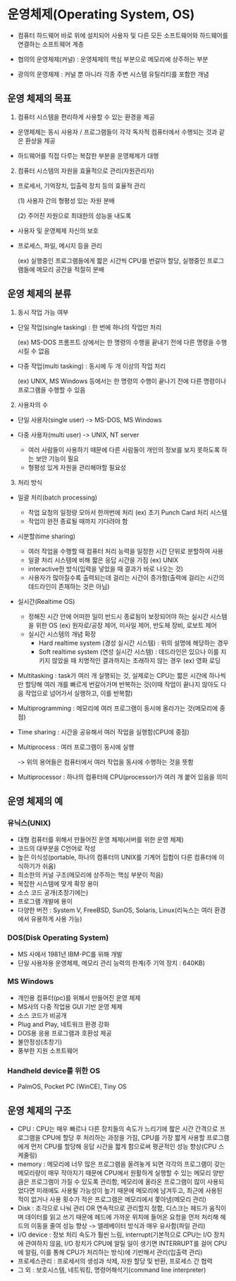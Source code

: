 # 운영체제(Operating System, OS)

- 컴퓨터 하드웨어 바로 위에 설치되어 사용자 및 다른 모든 소프트웨어와 하드웨어를 연결하는 소프트웨어 계층

- 협의의 운영체제(커널) : 운영체제의 핵심 부분으로 메모리에 상주하는 부분

- 광의의 운영체제 : 커널 뿐 아니라 각종 주변 시스템 유틸리티를 포함한 개념

## 운영 체제의 목표

1. 컴퓨터 시스템을 편리하게 사용할 수 있는 환경을 제공
  - 운영체제는 동시 사용자 / 프로그램들이 각각 독자적 컴퓨터에서 수행되는 것과 같은 환상을 제공

  - 하드웨어를 직접 다루는 복잡한 부분을 운영체제가 대행

2. 컴퓨터 시스템의 자원을 효율적으로 관리(자원관리자)
  - 프로세서, 기억장치, 입출력 장치 등의 효율적 관리

    (1) 사용자 간의 형평성 있는 자원 분배

    (2) 주어진 자원으로 최대한의 성능을 내도록

  - 사용자 및 운영체제 자신의 보호

  - 프로세스, 파일, 메시지 등을 관리

    (ex) 실행중인 프로그램들에게 짧은 시간씩 CPU를 번갈아 할당, 실행중인 프로그램들에 메모리 공간을 적절히 분배


## 운영 체제의 분류

1. 동시 작업 가능 여부
  - 단일 작업(single tasking) : 한 번에 하나의 작업만 처리

    (ex) MS-DOS 프롬프트 상에서는 한 명령의 수행을 끝내기 전에 다른 명령을 수행시킬 수 없음

  - 다중 작업(multi tasking) : 동시에 두 개 이상의 작업 처리

    (ex) UNIX, MS Windows 등에서는 한 명령의 수행이 끝나기 전에 다른 명령이나 프로그램을 수행할 수 있음

2. 사용자의 수
  - 단일 사용자(single user) -> MS-DOS, MS Windows

  - 다중 사용자(multi user) -> UNIX, NT server
    - 여러 사람들이 사용하기 때문에 다른 사람들이 개인의 정보를 보지 못하도록 하는 보안 기능이 필요
    - 형평성 있게 자원을 관리해야할 필요성

3. 처리 방식
  - 일괄 처리(batch processing)
    - 작업 요청의 일정량 모아서 한꺼번에 처리 (ex) 초기 Punch Card 처리 시스템
    - 작업이 완전 종료될 때까지 기다려야 함

  - 시분할(time sharing)
    - 여러 작업을 수행할 때 컴퓨터 처리 능력을 일정한 시간 단위로 분할하여 사용
    - 일괄 처리 시스템에 비해 짧은 응답 시간을 가짐 (ex) UNIX
    - interactive한 방식(입력을 넣었을 때 결과가 바로 나오는 것)
    - 사용자가 많아질수록 출력되는데 걸리는 시간이 증가함(출력에 걸리는 시간의 데드라인이 존재하는 것은 아님)

  - 실시간(Realtime OS)
    - 정해진 시간 안에 어떠한 일이 반드시 종료됨이 보장되어야 하는 실시간 시스템을 위한 OS (ex) 원자로/공장 제어, 미사일 제어, 반도체 장비, 로보트 제어
    - 실시간 시스템의 개념 확장
      - Hard realtime system (경성 실시간 시스템) : 위의 설명에 해당하는 경우
      - Soft realtime system (연성 실시간 시스템) : 데드라인은 있으나 이를 지키지 않았을 때 치명적인 결과까지는 초래하지 않는 경우 (ex) 영화 로딩

- Multitasking : task가 여러 개 실행되는 것, 실제로는 CPU는 짧은 시간에 하나씩만 할당해 여러 개를 빠르게 번갈아가며 반복하는 것(이때 작업이 끝나지 않아도 다음 작업으로 넘어가서 실행하고, 이를 반복함)
- Multiprogramming : 메모리에 여러 프로그램이 동시에 올라가는 것(메모리에 중점)
- Time sharing : 시간을 공유해서 여러 작업을 실행함(CPU에 중점)
- Multiprocess : 여러 프로그램이 동시에 실행

  -> 위의 용어들은 컴퓨터에서 여러 작업을 동시에 수행하는 것을 뜻함
- Multiprocessor : 하나의 컴퓨터에 CPU(processor)가 여러 개 붙어 있음을 의미


## 운영 체제의 예

### 유닉스(UNIX)
- 대형 컴퓨터를 위해서 만들어진 운영 체제(서버를 위한 운영 체제)
- 코드의 대부분을 C언어로 작성
- 높은 이식성(portable, 하나의 컴퓨터의 UNIX를 기계어 집합이 다른 컴퓨터에 이식하기가 쉬움)
- 최소한의 커널 구조(메모리에 상주하는 핵심 부분이 적음)
- 복잡한 시스템에 맞게 확장 용이
- 소스 코드 공개(초창기에는)
- 프로그램 개발에 용이
- 다양한 버전 : System V, FreeBSD, SunOS, Solaris, Linux(리눅스는 여러 환경에서 유용하게 사용 가능)

### DOS(Disk Operating System)
- MS 사에서 1981년 IBM-PC를 위해 개발
- 단일 사용자용 운영체제, 메모리 관리 능력의 한계(주 기억 장치 : 640KB)

### MS Windows
- 개인용 컴퓨터(pc)를 위해서 만들어진 운영 체제
- MS사의 다중 작업용 GUI 기반 운영 체제
- 소스 코드가 비공개
- Plug and Play, 네트워크 환경 강화
- DOS용 응용 프로그램과 호환성 제공
- 불안정성(초창기)
- 풍부한 지원 소프트웨어

### Handheld device를 위한 OS
- PalmOS, Pocket PC (WinCE), Tiny OS


## 운영 체제의 구조
- CPU : CPU는 매우 빠르나 다른 장치들의 속도가 느리기에 짧은 시간 간격으로 프로그램을 CPU에 할당 후 처리하는 과정을 가짐, CPU를 가장 짧게 사용할 프로그램에게 먼저 CPU를 할당해 응답 시간을 짧게 함으로써 평균적인 성능 향상(CPU 스케줄링)
- memory : 메모리에 너무 많은 프로그램을 올려놓게 되면 각각의 프로그램이 갖는 메모리량이 매우 작아지기 때문에 CPU에서 원활하게 실행할 수 있는 메모리 양만큼은 프로그램이 가질 수 있도록 관리함, 메모리에 올라온 프로그램이 많이 사용되었다면 미래에도 사용될 가능성이 높기 때문에 메모리에 남겨두고, 최근에 사용된 적이 없거나 사용 횟수가 적은 프로그램은 메모리에서 쫓아냄(메모리 관리)
- Disk : 조각으로 나눠 관리 OR 연속적으로 관리할지 정함, 디스크는 헤드가 움직이며 데이터를 읽고 쓰기 때문에 헤드에 가까운 위치에 들어온 요청을 먼저 처리해 헤드의 이동을 줄여 성능 향상 -> 엘레베이터 방식과 매우 유사함(파일 관리)
- I/O device : 정보 처리 속도가 훨씬 느림, interrupt(기본적으로 CPU는 I/O 장치에 관여하지 않음, I/O 장치가 CPU에 알릴 일이 생기면 INTERRUPT를 걸어 CPU에 알림, 이를 통해 CPU가 처리하는 방식)에 기반해서 관리(입출력 관리)
- 프로세스관리 : 프로세서의 생성과 삭제, 자원 할당 및 반환, 프로세스 간 협력
- 그 외 : 보호시스템, 네트워킹, 명령어해석기(command line interpreter)